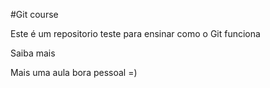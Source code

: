 #Git course

Este é um repositorio teste para ensinar como o Git funciona


Saiba mais

Mais uma aula bora pessoal =)
